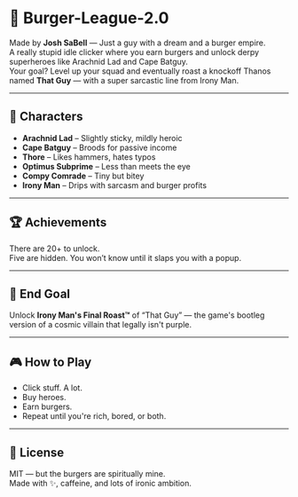# 🍔 Burger-League-2.0

Made by **Josh SaBell** — Just a guy with a dream and a burger empire.  
A really stupid idle clicker where you earn burgers and unlock derpy superheroes like Arachnid Lad and Cape Batguy.  
Your goal? Level up your squad and eventually roast a knockoff Thanos named **That Guy** — with a super sarcastic line from Irony Man.

---

## 👾 Characters
- **Arachnid Lad** – Slightly sticky, mildly heroic
- **Cape Batguy** – Broods for passive income
- **Thore** – Likes hammers, hates typos
- **Optimus Subprime** – Less than meets the eye
- **Compy Comrade** – Tiny but bitey
- **Irony Man** – Drips with sarcasm and burger profits

---

## 🏆 Achievements
There are 20+ to unlock.  
Five are hidden. You won’t know until it slaps you with a popup.

---

## 🎯 End Goal
Unlock **Irony Man's Final Roast™** of “That Guy” — the game's bootleg version of a cosmic villain that legally isn't purple.

---

## 🎮 How to Play
- Click stuff. A lot.
- Buy heroes.
- Earn burgers.
- Repeat until you're rich, bored, or both.

---

## 🧠 License
MIT — but the burgers are spiritually mine.  
Made with ✨, caffeine, and lots of ironic ambition.

